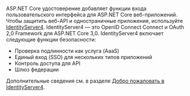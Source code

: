 ASP.NET Core удостоверение добавляет функции входа пользовательского интерфейса для ASP.NET Core веб-приложений. Чтобы защитить веб-API и одностраничные приложения, используйте [IdentityServer4](https://identityserver.io). IdentityServer4 — это OpenID Connect Connect и OAuth 2,0 Framework для ASP.NET Core 3,0. IdentityServer4 включает следующие функции безопасности:

* Проверка подлинности как услуга (AaaS)
* Единый вход (SSO) для нескольких типов приложений
* Контроль доступа для API
* Шлюз федерации

Дополнительные сведения см. в разделе [Добро пожаловать в IdentityServer4](http://docs.identityserver.io/en/latest/index.html).